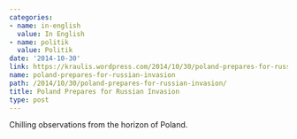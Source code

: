 ```yaml
---
categories:
- name: in-english
  value: In English
- name: politik
  value: Politik
date: '2014-10-30'
link: https://kraulis.wordpress.com/2014/10/30/poland-prepares-for-russian-invasion/
name: poland-prepares-for-russian-invasion
path: /2014/10/30/poland-prepares-for-russian-invasion/
title: Poland Prepares for Russian Invasion
type: post
---
```

Chilling observations from the horizon of Poland.

